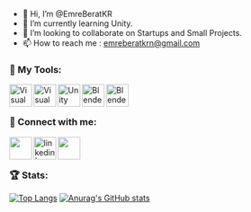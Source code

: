 - 👋 Hi, I’m @EmreBeratKR
- 🌱 I’m currently learning Unity.
- 💞️ I’m looking to collaborate on Startups and Small Projects.
- 📫 How to reach me : emreberatkrn@gmail.com

### 🔧 My Tools:

[<img align="left" alt="Visual Studio Code" width="40px" src="https://upload.wikimedia.org/wikipedia/commons/thumb/6/6e/JetBrains_Rider_Icon.svg/512px-JetBrains_Rider_Icon.svg.png" />][rider]
[<img align="left" alt="Visual Studio Code" width="40px" src="https://cdn.icon-icons.com/icons2/2107/PNG/512/file_type_vscode_icon_130084.png" />][vsCode]
[<img align="left" alt="Unity" width="40px" src="https://preview.redd.it/tu3gt6ysfxq71.png?auto=webp&s=10ab55d9dc09e7ed6ea59bd5916800a5272d5969" />][unity]
[<img align="left" alt="Blender" width="40px" src="https://upload.wikimedia.org/wikipedia/commons/thumb/0/0c/Blender_logo_no_text.svg/2503px-Blender_logo_no_text.svg.png" />][blender]
[<img align="left" alt="Blender" width="40px" src="https://www.adobe.com/content/dam/acom/one-console/icons_rebrand/ps_appicon.svg" />][photoshop]

[vsCode]: https://code.visualstudio.com/
[rider]: https://www.jetbrains.com/rider/
[unity]: https://www.unity.com/
[blender]: https://www.blender.org/
[photoshop]: https://www.adobe.com/tr/products/photoshop.html

<br/>
<br/>

### 📩 Connect with me:

[<img align="left" height="40px" width="40px" src="https://upload.wikimedia.org/wikipedia/commons/4/4e/Gmail_Icon.png" />][gmail]
[<img align="left" alt="linkedin | LinkedIn" width="40px" src="https://upload.wikimedia.org/wikipedia/commons/thumb/c/ca/LinkedIn_logo_initials.png/640px-LinkedIn_logo_initials.png" />][linkedin]
[<img align="left" height="40px" width="40px" src="https://upload.wikimedia.org/wikipedia/commons/thumb/a/a5/Instagram_icon.png/2048px-Instagram_icon.png" />][instagram]

[gmail]: mailto:emreberatkrn@gmail.com
[linkedin]: https://www.linkedin.com/in/emreberat/
[instagram]: https://www.instagram.com/emreberat19/

<br/>
<br/>

### 🏆 Stats:

[![Top Langs](https://github-readme-stats.vercel.app/api/top-langs/?username=EmreBeratKR&theme=dracula&hide=shaderlab,hlsl&langs_count=3)](https://github.com/anuraghazra/github-readme-stats)
[![Anurag's GitHub stats](https://github-readme-stats.vercel.app/api?username=EmreBeratKR&show_icons=true&theme=dracula)](https://github.com/anuraghazra/github-readme-stats)

<!---
EmreBeratKR/EmreBeratKR is a ✨ special ✨ repository because its `README.md` (this file) appears on your GitHub profile.
You can click the Preview link to take a look at your changes.
--->
